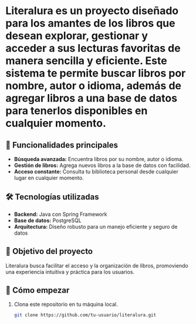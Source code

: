 <h1 aling="center" Literalura 📚 </h1>

**Literalura** es un proyecto diseñado para los amantes de los libros que desean explorar, gestionar y acceder a sus lecturas favoritas de manera sencilla y eficiente. Este sistema te permite buscar libros por nombre, autor o idioma, además de agregar libros a una base de datos para tenerlos disponibles en cualquier momento.

## 🚀 Funcionalidades principales

- **Búsqueda avanzada:** Encuentra libros por su nombre, autor o idioma.
- **Gestión de libros:** Agrega nuevos libros a la base de datos con facilidad.
- **Acceso constante:** Consulta tu biblioteca personal desde cualquier lugar en cualquier momento.

## 🛠️ Tecnologías utilizadas

- **Backend:** Java con Spring Framework
- **Base de datos:** PostgreSQL
- **Arquitectura:** Diseño robusto para un manejo eficiente y seguro de datos

## 🌟 Objetivo del proyecto

Literalura busca facilitar el acceso y la organización de libros, promoviendo una experiencia intuitiva y práctica para los usuarios.

## 🏁 Cómo empezar

1. Clona este repositorio en tu máquina local.
   ```bash
   git clone https://github.com/tu-usuario/literalura.git

